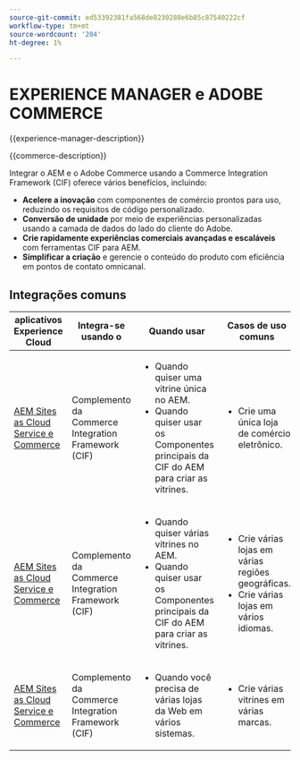 ```yaml
---
source-git-commit: ed53392381fa568de8230288e6b85c87540222cf
workflow-type: tm+mt
source-wordcount: '204'
ht-degree: 1%

---
```



# EXPERIENCE MANAGER e ADOBE COMMERCE

{{experience-manager-description}}

{{commerce-description}}

Integrar o AEM e o Adobe Commerce usando a Commerce Integration Framework (CIF) oferece vários benefícios, incluindo:

+ **Acelere a inovação** com componentes de comércio prontos para uso, reduzindo os requisitos de código personalizado.
+ **Conversão de unidade** por meio de experiências personalizadas usando a camada de dados do lado do cliente do Adobe.
+ **Crie rapidamente experiências comerciais avançadas e escaláveis** com ferramentas CIF para AEM.
+ **Simplificar a criação** e gerencie o conteúdo do produto com eficiência em pontos de contato omnicanal.

## Integrações comuns

<table>
    <thead>
        <tr>
            <th>aplicativos Experience Cloud</th>
            <th>Integra-se usando o</th>
            <th>Quando usar</th>
            <th>Casos de uso comuns</th>
        </tr>
    </thead>
    <tbody>
        <tr>
            <td><a href="https://experienceleague.adobe.com/docs/experience-manager-cloud-service/content/content-and-commerce/storefront/getting-started.html" target="_blank" rel="noreferrer">AEM Sites as Cloud Service e Commerce</a></td>
            <td>Complemento da Commerce Integration Framework (CIF)</td>
            <td>
                <ul>
                    <li>Quando quiser uma vitrine única no AEM.</li>
                    <li>Quando quiser usar os Componentes principais da CIF do AEM para criar as vitrines.</li>
                </ul>
            </td>
            <td>
                <ul>
                    <li>
                        Crie uma única loja de comércio eletrônico.
                    </li>
                </ul>
            </td>
        </tr>
        <tr>
            <td><a href="https://experienceleague.adobe.com/docs/experience-manager-cloud-service/content/content-and-commerce/storefront/administering/multi-store-setup.html" target="_blank" rel="noreferrer">AEM Sites as Cloud Service e Commerce</a></td>
            <td>Complemento da Commerce Integration Framework (CIF)</td>
            <td>
                <ul>
                    <li>Quando quiser várias vitrines no AEM.</li>
                    <li>Quando quiser usar os Componentes principais da CIF do AEM para criar as vitrines.</li>
                </ul>
            </td>
            <td>
                <ul>
                    <li>Crie várias lojas em várias regiões geográficas.</li>
                    <li>Crie várias lojas em vários idiomas.</li>
                </ul>
            </td>
        </tr>
        <tr>
            <td><a href="https://experienceleague.adobe.com/docs/experience-manager-cloud-service/content/content-and-commerce/storefront/administering/multiple-commerce-systems-setup.html" target="_blank" rel="noreferrer">AEM Sites as Cloud Service e Commerce</a></td>
            <td>Complemento da Commerce Integration Framework (CIF)</td>
            <td>
                <ul><li>Quando você precisa de várias lojas da Web em vários sistemas.</li></ul>
            </td>
            <td>
                <ul><li>Crie várias vitrines em várias marcas.</li></ul>
            </td>
        </tr>
    </tbody>          
</table>
